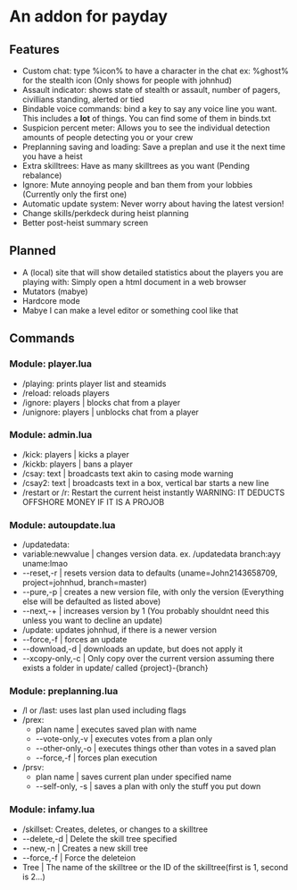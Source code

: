 # An addon for payday

## Features

 - Custom chat: type %icon% to have a character in the chat ex: %ghost% for the stealth icon (Only shows for people with johnhud)
 - Assault indicator: shows state of stealth or assault, number of pagers, civillians standing, alerted or tied
 - Bindable voice commands: bind a key to say any voice line you want. This includes a __lot__ of things. You can find some of them in binds.txt
 - Suspicion percent meter: Allows you to see the individual detection amounts of people detecting you or your crew
 - Preplanning saving and loading: Save a preplan and use it the next time you have a heist
 - Extra skilltrees: Have as many skilltrees as you want (Pending rebalance)
 - Ignore: Mute annoying people and ban them from your lobbies (Currently only the first one)
 - Automatic update system: Never worry about having the latest version!
 - Change skills/perkdeck during heist planning
 - Better post-heist summary screen

## Planned
 - A (local) site that will show detailed statistics about the players you are playing with: Simply open a html document in a web browser
 - Mutators (mabye)
 - Hardcore mode
 - Mabye I can make a level editor or something cool like that

## Commands
### Module: player.lua
 - /playing: prints player list and steamids
 - /reload: reloads players
 - /ignore: players | blocks chat from a player
 - /unignore: players | unblocks chat from a player


### Module: admin.lua
 - /kick: players | kicks a player
 - /kickb: players | bans a player
 - /csay: text | broadcasts text akin to casing mode warning
 - /csay2: text | broadcasts text in a box, vertical bar starts a new line
 - /restart or /r: Restart the current heist instantly WARNING: IT DEDUCTS OFFSHORE MONEY IF IT IS A PROJOB


### Module: autoupdate.lua
 - /updatedata:
  - variable:newvalue | changes version data. ex. /updatedata branch:ayy uname:lmao
  - --reset,-r | resets version data to defaults (uname=John2143658709, project=johnhud, branch=master)
  - --pure,-p | creates a new version file, with only the version (Everything else will be defaulted as listed above)
  - --next,-+ | increases version by 1 (You probably shouldnt need this unless you want to decline an update)
 - /update: updates johnhud, if there is a newer version
  - --force,-f | forces an update
   - --download,-d | downloads an update, but does not apply it
   - --xcopy-only,-c | Only copy over the current version assuming there exists a folder in update/ called {project}-{branch}

### Module: preplanning.lua
 - /l or /last: uses last plan used including flags
 - /prex:
   - plan name | executes saved plan with name
   - --vote-only,-v | executes votes from a plan only
   - --other-only,-o | executes things other than votes in a saved plan
   - --force,-f | forces plan execution
 - /prsv:
   - plan name | saves current plan under specified name
   - --self-only, -s | saves a plan with only the stuff you put down

### Module: infamy.lua
 - /skillset: Creates, deletes, or changes to a skilltree
  - --delete,-d | Delete the skill tree specified
  - --new,-n | Creates a new skill tree
  - --force,-f | Force the deleteion
  - Tree | The name of the skilltree or the ID of the skilltree(first is 1, second is 2...)
